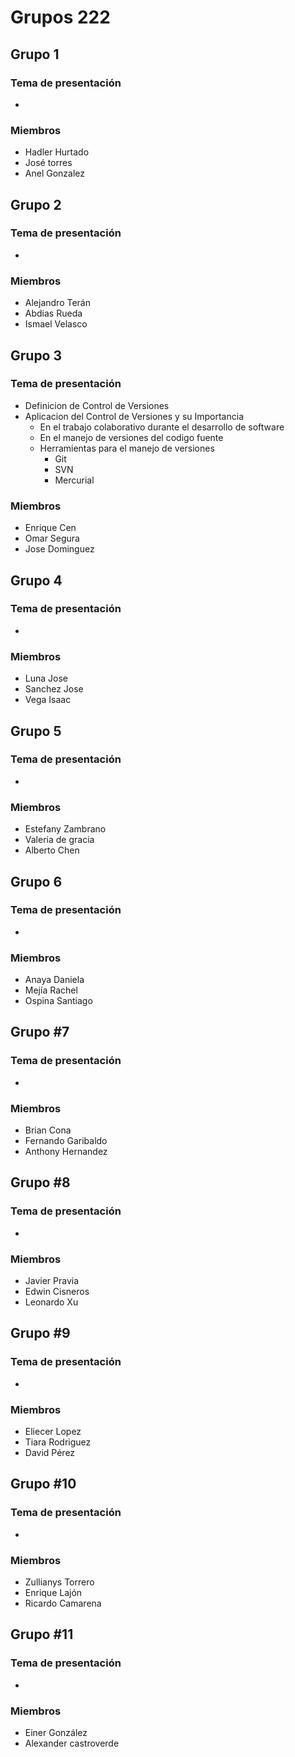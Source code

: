 # Grupos 222

## Grupo 1

### Tema de presentación
-

### Miembros

- Hadler Hurtado
- José torres
- Anel Gonzalez

## Grupo 2

### Tema de presentación
-

### Miembros
- Alejandro Terán
- Abdias Rueda
- Ismael Velasco

## Grupo 3

### Tema de presentación

- Definicion de Control de Versiones
- Aplicacion del Control de Versiones y su Importancia
    - En el trabajo colaborativo durante el desarrollo de software
    - En el manejo de versiones del codigo fuente
    - Herramientas para el manejo de versiones
        - Git
        - SVN
        - Mercurial

### Miembros
- Enrique Cen
- Omar Segura
- Jose Dominguez

## Grupo 4

### Tema de presentación
-

### Miembros
- Luna Jose
- Sanchez Jose
- Vega Isaac

## Grupo 5

### Tema de presentación
-

### Miembros
- Estefany Zambrano
- Valeria de gracia
- Alberto Chen

## Grupo 6

### Tema de presentación
-

### Miembros
- Anaya Daniela
- Mejía Rachel
- Ospina Santiago

## Grupo #7

### Tema de presentación
-

### Miembros
- Brian Cona
- Fernando Garibaldo
- Anthony Hernandez

## Grupo #8

### Tema de presentación
-

### Miembros
- Javier Pravia
- Edwin Cisneros
- Leonardo Xu


## Grupo #9

### Tema de presentación
-

### Miembros
- Eliecer Lopez
- Tiara Rodriguez
- David Pérez

## Grupo #10

### Tema de presentación
-

### Miembros
- Zullianys Torrero
- Enrique Lajón
- Ricardo Camarena

## Grupo #11

### Tema de presentación
-

### Miembros
- Einer González
- Alexander castroverde
